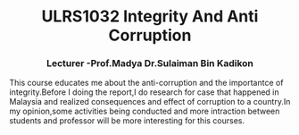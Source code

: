 <h1 align="center">ULRS1032 Integrity And Anti Corruption</h1>
<h3 align="center">Lecturer -Prof.Madya Dr.Sulaiman Bin Kadikon</h3>
This course educates me about the anti-corruption and the importantce of integrity.Before I doing the report,I do research for case that happened in Malaysia and realized consequences and effect of corruption to a country.In my opinion,some activities being conducted and more intraction between students and professor will be more interesting for this courses.
